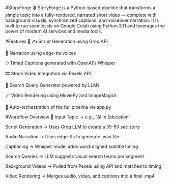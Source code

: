  #StoryForge 🎬
StoryForge is a Python-based pipeline that transforms a simple topic into a fully-rendered, narrated short video — complete with background visuals, synchronized captions, and voiceover narration. It is built to run seamlessly on Google Colab using Python 3.11 and leverages the power of modern AI services and media tools.

 #Features 🚀
✍️ Script Generation using Groq API

🎤 Narration using edge-tts voices

⏱ Timed Captions generated with OpenAI's Whisper

🎞 Stock Video Integration via Pexels API

🧠 Search Query Generator powered by LLMs

🪄 Video Rendering using MoviePy and ImageMagick

🔄 Auto-orchestration of the full pipeline via app.py

 #Workflow Overview 🧠
Input Topic → e.g., "AI in Education"

Script Generation → Uses Groq LLM to create a 35-50 sec story

Audio Narration → Uses edge-tts to generate .wav file

Captioning → Whisper model adds word-aligned subtitle timing

Search Queries → LLM suggests visual search terms per segment

Background Videos → Pulled from Pexels using API and matched to timing

Video Rendering → Merges audio, video, and captions into a final .mp4
